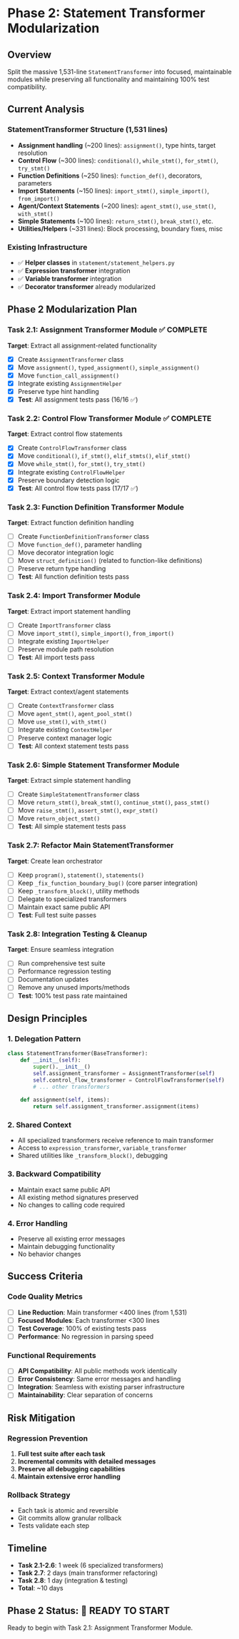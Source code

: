 # Phase 2: Statement Transformer Modularization

## Overview
Split the massive 1,531-line `StatementTransformer` into focused, maintainable modules while preserving all functionality and maintaining 100% test compatibility.

## Current Analysis

### StatementTransformer Structure (1,531 lines)
- **Assignment handling** (~200 lines): `assignment()`, type hints, target resolution
- **Control Flow** (~300 lines): `conditional()`, `while_stmt()`, `for_stmt()`, `try_stmt()`
- **Function Definitions** (~250 lines): `function_def()`, decorators, parameters
- **Import Statements** (~150 lines): `import_stmt()`, `simple_import()`, `from_import()`
- **Agent/Context Statements** (~200 lines): `agent_stmt()`, `use_stmt()`, `with_stmt()`
- **Simple Statements** (~100 lines): `return_stmt()`, `break_stmt()`, etc.
- **Utilities/Helpers** (~331 lines): Block processing, boundary fixes, misc

### Existing Infrastructure
- ✅ **Helper classes** in `statement/statement_helpers.py`
- ✅ **Expression transformer** integration
- ✅ **Variable transformer** integration  
- ✅ **Decorator transformer** already modularized

## Phase 2 Modularization Plan

### Task 2.1: Assignment Transformer Module ✅ COMPLETE
**Target**: Extract all assignment-related functionality
- [x] Create `AssignmentTransformer` class
- [x] Move `assignment()`, `typed_assignment()`, `simple_assignment()`
- [x] Move `function_call_assignment()` 
- [x] Integrate existing `AssignmentHelper`
- [x] Preserve type hint handling
- [x] **Test**: All assignment tests pass (16/16 ✅)

### Task 2.2: Control Flow Transformer Module ✅ COMPLETE
**Target**: Extract control flow statements
- [x] Create `ControlFlowTransformer` class
- [x] Move `conditional()`, `if_stmt()`, `elif_stmts()`, `elif_stmt()`
- [x] Move `while_stmt()`, `for_stmt()`, `try_stmt()`
- [x] Integrate existing `ControlFlowHelper`
- [x] Preserve boundary detection logic
- [x] **Test**: All control flow tests pass (17/17 ✅)

### Task 2.3: Function Definition Transformer Module
**Target**: Extract function definition handling
- [ ] Create `FunctionDefinitionTransformer` class
- [ ] Move `function_def()`, parameter handling
- [ ] Move decorator integration logic
- [ ] Move `struct_definition()` (related to function-like definitions)
- [ ] Preserve return type handling
- [ ] **Test**: All function definition tests pass

### Task 2.4: Import Transformer Module
**Target**: Extract import statement handling
- [ ] Create `ImportTransformer` class
- [ ] Move `import_stmt()`, `simple_import()`, `from_import()`
- [ ] Integrate existing `ImportHelper`
- [ ] Preserve module path resolution
- [ ] **Test**: All import tests pass

### Task 2.5: Context Transformer Module
**Target**: Extract context/agent statements
- [ ] Create `ContextTransformer` class
- [ ] Move `agent_stmt()`, `agent_pool_stmt()`
- [ ] Move `use_stmt()`, `with_stmt()`
- [ ] Integrate existing `ContextHelper`
- [ ] Preserve context manager logic
- [ ] **Test**: All context statement tests pass

### Task 2.6: Simple Statement Transformer Module
**Target**: Extract simple statement handling
- [ ] Create `SimpleStatementTransformer` class
- [ ] Move `return_stmt()`, `break_stmt()`, `continue_stmt()`, `pass_stmt()`
- [ ] Move `raise_stmt()`, `assert_stmt()`, `expr_stmt()`
- [ ] Move `return_object_stmt()`
- [ ] **Test**: All simple statement tests pass

### Task 2.7: Refactor Main StatementTransformer
**Target**: Create lean orchestrator
- [ ] Keep `program()`, `statement()`, `statements()`
- [ ] Keep `_fix_function_boundary_bug()` (core parser integration)
- [ ] Keep `_transform_block()`, utility methods
- [ ] Delegate to specialized transformers
- [ ] Maintain exact same public API
- [ ] **Test**: Full test suite passes

### Task 2.8: Integration Testing & Cleanup
**Target**: Ensure seamless integration
- [ ] Run comprehensive test suite
- [ ] Performance regression testing
- [ ] Documentation updates
- [ ] Remove any unused imports/methods
- [ ] **Test**: 100% test pass rate maintained

## Design Principles

### 1. **Delegation Pattern**
```python
class StatementTransformer(BaseTransformer):
    def __init__(self):
        super().__init__()
        self.assignment_transformer = AssignmentTransformer(self)
        self.control_flow_transformer = ControlFlowTransformer(self)
        # ... other transformers
    
    def assignment(self, items):
        return self.assignment_transformer.assignment(items)
```

### 2. **Shared Context**
- All specialized transformers receive reference to main transformer
- Access to `expression_transformer`, `variable_transformer`
- Shared utilities like `_transform_block()`, debugging

### 3. **Backward Compatibility**
- Maintain exact same public API
- All existing method signatures preserved
- No changes to calling code required

### 4. **Error Handling**
- Preserve all existing error messages
- Maintain debugging functionality
- No behavior changes

## Success Criteria

### Code Quality Metrics
- [ ] **Line Reduction**: Main transformer <400 lines (from 1,531)
- [ ] **Focused Modules**: Each transformer <300 lines
- [ ] **Test Coverage**: 100% of existing tests pass
- [ ] **Performance**: No regression in parsing speed

### Functional Requirements
- [ ] **API Compatibility**: All public methods work identically
- [ ] **Error Consistency**: Same error messages and handling
- [ ] **Integration**: Seamless with existing parser infrastructure
- [ ] **Maintainability**: Clear separation of concerns

## Risk Mitigation

### Regression Prevention
1. **Full test suite after each task**
2. **Incremental commits with detailed messages**
3. **Preserve all debugging capabilities**
4. **Maintain extensive error handling**

### Rollback Strategy
- Each task is atomic and reversible
- Git commits allow granular rollback
- Tests validate each step

## Timeline
- **Task 2.1-2.6**: 1 week (6 specialized transformers)
- **Task 2.7**: 2 days (main transformer refactoring) 
- **Task 2.8**: 1 day (integration & testing)
- **Total**: ~10 days

## Phase 2 Status: 🚀 READY TO START

Ready to begin with Task 2.1: Assignment Transformer Module. 